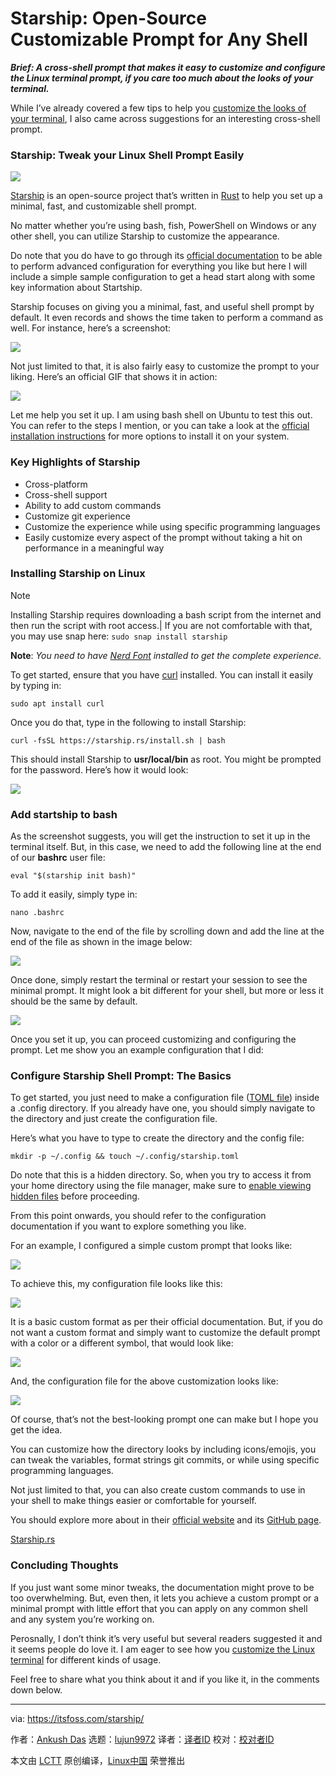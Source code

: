 [#]: collector: (lujun9972)
[#]: translator: (wxy)
[#]: reviewer: ( )
[#]: publisher: ( )
[#]: url: ( )
[#]: subject: (Starship: Open-Source Customizable Prompt for Any Shell)
[#]: via: (https://itsfoss.com/starship/)
[#]: author: (Ankush Das https://itsfoss.com/author/ankush/)

Starship: Open-Source Customizable Prompt for Any Shell
======

_**Brief: A cross-shell prompt that makes it easy to customize and configure the Linux terminal prompt, if you care too much about the looks of your terminal.**_

While I’ve already covered a few tips to help you [customize the looks of your terminal][1], I also came across suggestions for an interesting cross-shell prompt.

### Starship: Tweak your Linux Shell Prompt Easily

![][2]

[Starship][3] is an open-source project that’s written in [Rust][4] to help you set up a minimal, fast, and customizable shell prompt.

No matter whether you’re using bash, fish, PowerShell on Windows or any other shell, you can utilize Starship to customize the appearance.

Do note that you do have to go through its [official documentation][5] to be able to perform advanced configuration for everything you like but here I will include a simple sample configuration to get a head start along with some key information about Startship.

Starship focuses on giving you a minimal, fast, and useful shell prompt by default. It even records and shows the time taken to perform a command as well. For instance, here’s a screenshot:

![][6]

Not just limited to that, it is also fairly easy to customize the prompt to your liking. Here’s an official GIF that shows it in action:

![][7]

Let me help you set it up. I am using bash shell on Ubuntu to test this out. You can refer to the steps I mention, or you can take a look at the [official installation instructions][8] for more options to install it on your system.

### Key Highlights of Starship

  * Cross-platform
  * Cross-shell support
  * Ability to add custom commands
  * Customize git experience
  * Customize the experience while using specific programming languages
  * Easily customize every aspect of the prompt without taking a hit on performance in a meaningful way



### Installing Starship on Linux

Note

Installing Starship requires downloading a bash script from the internet and then run the script with root access.|
If you are not comfortable with that, you may use snap here:
`sudo snap install starship`

**Note**: _You need to have [Nerd Font][9] installed to get the complete experience._

To get started, ensure that you have [curl][10] installed. You can install it easily by typing in:

```
sudo apt install curl
```

Once you do that, type in the following to install Starship:

```
curl -fsSL https://starship.rs/install.sh | bash
```

This should install Starship to **usr/local/bin** as root. You might be prompted for the password. Here’s how it would look:

![][11]

### Add startship to bash

As the screenshot suggests, you will get the instruction to set it up in the terminal itself. But, in this case, we need to add the following line at the end of our **bashrc** user file:

```
eval "$(starship init bash)"
```

To add it easily, simply type in:

```
nano .bashrc
```

Now, navigate to the end of the file by scrolling down and add the line at the end of the file as shown in the image below:

![][12]

Once done, simply restart the terminal or restart your session to see the minimal prompt. It might look a bit different for your shell, but more or less it should be the same by default.

![][13]

Once you set it up, you can proceed customizing and configuring the prompt. Let me show you an example configuration that I did:

### Configure Starship Shell Prompt: The Basics

To get started, you just need to make a configuration file ([TOML file][14]) inside a .config directory. If you already have one, you should simply navigate to the directory and just create the configuration file.

Here’s what you have to type to create the directory and the config file:

```
mkdir -p ~/.config && touch ~/.config/starship.toml
```

Do note that this is a hidden directory. So, when you try to access it from your home directory using the file manager, make sure to [enable viewing hidden files][15] before proceeding.

From this point onwards, you should refer to the configuration documentation if you want to explore something you like.

For an example, I configured a simple custom prompt that looks like:

![][16]

To achieve this, my configuration file looks like this:

![][17]

It is a basic custom format as per their official documentation. But, if you do not want a custom format and simply want to customize the default prompt with a color or a different symbol, that would look like:

![][18]

And, the configuration file for the above customization looks like:

![][19]

Of course, that’s not the best-looking prompt one can make but I hope you get the idea.

You can customize how the directory looks by including icons/emojis, you can tweak the variables, format strings git commits, or while using specific programming languages.

Not just limited to that, you can also create custom commands to use in your shell to make things easier or comfortable for yourself.

You should explore more about in their [official website][3] and its [GitHub page][20].

[Starship.rs][3]

### Concluding Thoughts

If you just want some minor tweaks, the documentation might prove to be too overwhelming. But, even then, it lets you achieve a custom prompt or a minimal prompt with little effort that you can apply on any common shell and any system you’re working on.

Perosnally, I don’t think it’s very useful but several readers suggested it and it seems people do love it. I am eager to see how you [customize the Linux terminal][1] for different kinds of usage.

Feel free to share what you think about it and if you like it, in the comments down below.

--------------------------------------------------------------------------------

via: https://itsfoss.com/starship/

作者：[Ankush Das][a]
选题：[lujun9972][b]
译者：[译者ID](https://github.com/译者ID)
校对：[校对者ID](https://github.com/校对者ID)

本文由 [LCTT](https://github.com/LCTT/TranslateProject) 原创编译，[Linux中国](https://linux.cn/) 荣誉推出

[a]: https://itsfoss.com/author/ankush/
[b]: https://github.com/lujun9972
[1]: https://itsfoss.com/customize-linux-terminal/
[2]: https://i2.wp.com/itsfoss.com/wp-content/uploads/2021/02/starship-screenshot.png?resize=800%2C577&ssl=1
[3]: https://starship.rs/
[4]: https://www.rust-lang.org/
[5]: https://starship.rs/config/
[6]: https://i2.wp.com/itsfoss.com/wp-content/uploads/2021/02/starship-time.jpg?resize=800%2C281&ssl=1
[7]: https://i2.wp.com/itsfoss.com/wp-content/uploads/2021/02/starship-demo.gif?resize=800%2C501&ssl=1
[8]: https://starship.rs/guide/#%F0%9F%9A%80-installation
[9]: https://www.nerdfonts.com
[10]: https://curl.se/
[11]: https://i2.wp.com/itsfoss.com/wp-content/uploads/2021/02/install-starship.png?resize=800%2C534&ssl=1
[12]: https://i1.wp.com/itsfoss.com/wp-content/uploads/2021/02/startship-bashrc-file.png?resize=800%2C545&ssl=1
[13]: https://i0.wp.com/itsfoss.com/wp-content/uploads/2021/02/starship-prompt.png?resize=800%2C552&ssl=1
[14]: https://en.wikipedia.org/wiki/TOML
[15]: https://itsfoss.com/hide-folders-and-show-hidden-files-in-ubuntu-beginner-trick/
[16]: https://i2.wp.com/itsfoss.com/wp-content/uploads/2021/02/starship-custom.png?resize=800%2C289&ssl=1
[17]: https://i2.wp.com/itsfoss.com/wp-content/uploads/2021/02/starship-custom-config.png?resize=800%2C320&ssl=1
[18]: https://i0.wp.com/itsfoss.com/wp-content/uploads/2021/02/starship-different-symbol.png?resize=800%2C224&ssl=1
[19]: https://i2.wp.com/itsfoss.com/wp-content/uploads/2021/02/starship-symbol-change.jpg?resize=800%2C167&ssl=1
[20]: https://github.com/starship/starship
